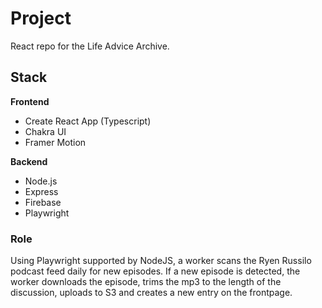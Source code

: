 # Project

React repo for the Life Advice Archive.

## Stack

**Frontend**
- Create React App (Typescript)
- Chakra UI
- Framer Motion

**Backend**
- Node.js
- Express
- Firebase
- Playwright

### Role

Using Playwright supported by NodeJS, a worker scans the Ryen Russilo podcast feed daily for new episodes. If a new episode is detected, the worker downloads the episode, trims the mp3 to the length of the discussion, uploads to S3 and creates a new entry on the frontpage.